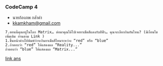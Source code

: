 ### CodeCamp 4

- นายก้องภพ กล่ำคำ
- kkamkham@gmail.com

```
7.ตอนนี้คุณอยู่ในโลก Matrix… ต่อมาคุณได้ไปเจอยาเม็ดสีแดงกับสีฟ้า… คุณจะเลือกกินอันไหน? (มีเงื่อนไขเพิ่มเติม อ่านตาม Link )
1.ขึ้นหน้าต่างให้พิมพ์ว่าจะกินยาเม็ดสีไหนระหว่าง “red” หรือ “blue”
2.ถ้าตอบว่า “red” ให้แสดงผล “Reality...”
ถ้าตอบว่า “blue” ให้แสดงผล “Matrix...”
```
[link ans](https://codepen.io/koal4z/pen/RwNORpY?editors=1011)